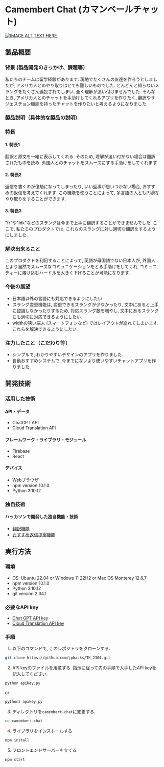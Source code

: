 # Camembert Chat (カマンベールチャット)

[![IMAGE ALT TEXT HERE](https://jphacks.com/wp-content/uploads/2023/07/JPHACKS2023_ogp.png)](https://www.youtube.com/watch?v=yYRQEdfGjEg)

## 製品概要
### 背景 (製品開発のきっかけ、課題等）
私たちのチームは留学経験があります. 現地でたくさんの友達を作ろうとしましたが, アメリカ人とのやり取りはとても難しいものでした. どんどんと知らないスラングをたくさん連投されてしまい, 全く理解が追い付けませんでした. そんなとき, アメリカ人とのチャットを手助けしてくれるアプリを作りたく, 翻訳やサジェスチョン機能を持ったチャットを作りたいと考えるようになりました.

### 製品説明（具体的な製品の説明）
### 特長
#### 1. 特長1
翻訳と原文を一緒に表示してくれる. そのため, 理解が追い付かない場合は翻訳されたものを読み, 外国人とのチャットをスムーズにする手助けをしてくれます.
#### 2. 特長2
返信を書くのが億劫になってしまったり, いい返事が思いつかない場合, おすすめの返信を考えてくれます. この機能を使うことによって, 多言語の人とも円滑なやり取りをすることができます.

#### 3. 特長3
"fr"や"idk"などのスラングは今まで上手に翻訳することができませんでした. ここで, 私たちのプロダクトでは, これらのスラングに対し適切な翻訳をするようにしました.

### 解決出来ること
このプロダクトを利用することによって, 英語が母国語でない日本人が, 外国人とより自然でスムーズなコミュニケーションをとる手助けをしてくれ, コミュニティーに溶け込むハードルを大きく下げることが可能になります.

### 今後の展望
* 日本語以外の言語にも対応できるようにしたい
* スラング変更機能は, 変更できるスラングが少なかったり, 文中にあると上手に認識しなかったりするため, 対応スラング数を増やし, 文中にあるスラングにも適切に対応できるようにしたい.
* widthの狭い端末 (スマートフォンなど) ではレイアウトが崩れてしまいます. これらを解決できるようにしたい.

### 注力したこと（こだわり等）
* シンプルで, わかりやすいデザインのアプリを作りました.
* 自動おすすめシステムで, 今までにないより使いやすいチャットアプリを作りました.

## 開発技術
### 活用した技術
#### API・データ
* ChatGPT API
* Cloud Translation API

#### フレームワーク・ライブラリ・モジュール
* Firebase
* React

#### デバイス
* Webブラウザ
* npm version 10.1.0
* Python 3.10.12

### 独自技術
#### ハッカソンで開発した独自機能・技術
* [翻訳機能](./camembert-chat/src/components/SendMessage.js)
* [おすすめ返信提案機能](./camembert-chat/src/components/MessageSuggestion.js)

## 実行方法
### 環境
* OS: Ubuntu 22.04 or Windows 11 22H2 or Mac OS Monterey 12.6.7
* npm version 10.1.0
* Python 3.10.12
* git version 2.34.1

### 必要なAPI key
* [Chat GPT API key](https://openai.com/product)
* [Cloud Translation API key](https://cloud.google.com/translate)

### 手順
1. 以下のコマンドで, このレポジトリをクローンする.
```bash
git clone https://github.com/jphacks/TK_2304.git
```

2. API keyのファイルを用意する. 指示に従って先の手順で入手したAPI keyを記入してください.
```bash
python apikey.py
```
or
```bash
python3 apikey.py
```

3. ディレクトリを`camembert-chat`に変更する.
```bash
cd camembert-chat
```

4. ライブラリをインストールする
```bash
npm install
```

5. フロントエンドサーバーを立てる
```bash
npm start
```
